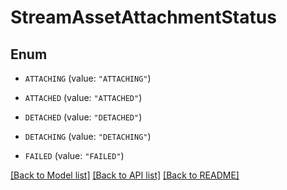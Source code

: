 # StreamAssetAttachmentStatus

## Enum


* `ATTACHING` (value: `"ATTACHING"`)

* `ATTACHED` (value: `"ATTACHED"`)

* `DETACHED` (value: `"DETACHED"`)

* `DETACHING` (value: `"DETACHING"`)

* `FAILED` (value: `"FAILED"`)


[[Back to Model list]](../README.md#documentation-for-models) [[Back to API list]](../README.md#documentation-for-api-endpoints) [[Back to README]](../README.md)


